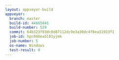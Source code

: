 ```yaml
---
layout: appveyor-build
appveyor:
  branch: master
  build-id: 44665841
  build-number: 529
  commit: 64b323f83dc0d87112dc9e3a30dc4f8ea31933f1
  job-id: hpc046ea5l81yjmk
  job-number: 5
  os-name: Windows
  test-result: 0
---
```

